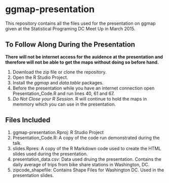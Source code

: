 # ggmap-presentation  

This repository contains all the files used for the presentation on ggmap given at the Statistical Programing DC Meet Up in March 2015.


## To Follow Along During the Presentation  

**There will not be internet access for the auidence at the presentation and therefore will not be able to get the maps without doing so before hand.**

1) Download the zip file or clone the repository.  
2) Open the R Studio Project.  
3) Install the *ggmap* and *data.table* packages.  
4) Before the presentation while you have an internet connection open Presentation_Code.R and run lines 40, 61 and 67.  
5) *Do Not Close your R Session.*  R will continue to hold the maps in memmory which you can use in the presentation.  

## Files Included  
1) ggmap-presentation.Rproj: R Studio Project  
2) Presentation_Code.R: A copy of the code run demonstrated during the talk.  
3) slides.Rpres: A copy of the R Markdown code used to create the HTML slides used during the presentation.    
4) presentation_data.csv: Data used druing the presentation.  Contains the daily average of trips from bike share stations in Washington, DC.  
5) zipcode_shapefile: Contains Shape Files for Washington DC.  Used in the presentation slides.    